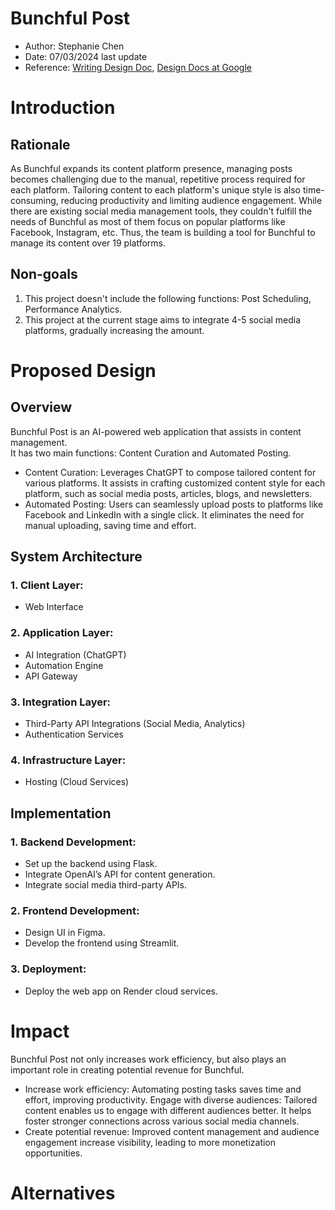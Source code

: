 # Bunchful Post
- Author: Stephanie Chen  
- Date: 07/03/2024 last update
- Reference: [Writing Design Doc](https://medium.com/machine-words/writing-technical-design-docs-71f446e42f2e), [Design Docs at Google](https://www.industrialempathy.com/posts/design-docs-at-google/#apis)

# Introduction 
## Rationale  
As Bunchful expands its content platform presence, managing posts becomes challenging due to the manual, repetitive process required for each platform. Tailoring content to each platform's unique style is also time-consuming, reducing productivity and limiting audience engagement. While there are existing social media management tools, they couldn't fulfill the needs of Bunchful as most of them focus on popular platforms like Facebook, Instagram, etc. Thus, the team is building a tool for Bunchful to manage its content over 19 platforms.  
## Non-goals
1. This project doesn't include the following functions: Post Scheduling, Performance Analytics.
2. This project at the current stage aims to integrate 4-5 social media platforms, gradually increasing the amount.

# Proposed Design  
## Overview
Bunchful Post is an AI-powered web application that assists in content management.  
It has two main functions: Content Curation and Automated Posting.  
- Content Curation: Leverages ChatGPT to compose tailored content for various platforms. It assists in crafting customized content style for each platform, such as social media posts, articles, blogs, and newsletters.  
- Automated Posting: Users can seamlessly upload posts to platforms like Facebook and LinkedIn with a single click. It eliminates the need for manual uploading, saving time and effort. 
## System Architecture
### 1. Client Layer:
  - Web Interface
### 2. Application Layer:
  - AI Integration (ChatGPT)
  - Automation Engine
  - API Gateway
### 3. Integration Layer:
  - Third-Party API Integrations (Social Media, Analytics)
  - Authentication Services
### 4. Infrastructure Layer:
  - Hosting (Cloud Services)

## Implementation
### 1. Backend Development: 
- Set up the backend using Flask. 
- Integrate OpenAI’s API for content generation. 
- Integrate social media third-party APIs. 
 
### 2. Frontend Development: 
- Design UI in Figma. 
- Develop the frontend using Streamlit. 
 
### 3. Deployment:
- Deploy the web app on Render cloud services. 

# Impact
Bunchful Post not only increases work efficiency, but also plays an important role in creating potential revenue for Bunchful. 
 
- Increase work efficiency: Automating posting tasks saves time and effort, improving productivity. 
Engage with diverse audiences: Tailored content enables us to engage with different audiences better. It helps foster stronger connections across various social media channels. 
- Create potential revenue: Improved content management and audience engagement increase visibility, leading to more monetization opportunities.

# Alternatives
